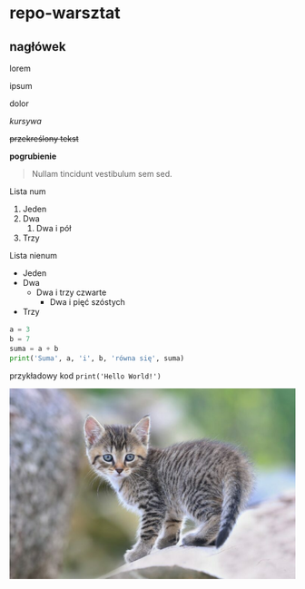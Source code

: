 # repo-warsztat

## nagłówek

lorem

ipsum

dolor

*kursywa*

~~przekreślony tekst~~

**pogrubienie**

> Nullam tincidunt vestibulum sem sed.

Lista num
1. Jeden
2. Dwa
   1. Dwa i pół
4. Trzy

Lista nienum
- Jeden
- Dwa
    - Dwa i trzy czwarte
      - Dwa i pięć szóstych
- Trzy

```py
a = 3
b = 7
suma = a + b
print('Suma', a, 'i', b, 'równa się', suma)
```
przykładowy kod `print('Hello World!')`

![kot.jpeg](kot.jpeg)
